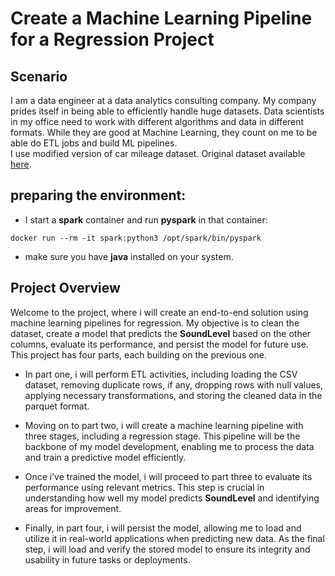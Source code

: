 # Create a Machine Learning Pipeline for a Regression Project

 ## Scenario
 I am a data engineer at a data analytics consulting company. My company prides itself in being able to efficiently handle huge datasets. Data scientists in my office need to work with different algorithms and data in different formats. While they are good at Machine Learning, they count on me to be able do ETL jobs and build ML pipelines. \
 I use modified version of car mileage dataset. Original dataset available [here](https://archive.ics.uci.edu/ml/datasets/auto+mpg ).
 ## preparing the environment:
- I start a **spark** container and run **pyspark** in that container:
```
docker run --rm -it spark:python3 /opt/spark/bin/pyspark
```
- make sure you have **java** installed on your system.
 ## Project Overview
Welcome to the project, where i will create an end-to-end solution using machine learning pipelines for regression. My objective is to clean the dataset, create a model that predicts the **SoundLevel** based on the other columns, evaluate its performance, and persist the model for future use.
This project has four parts, each building on the previous one. 

- In part one, i will perform ETL activities, including loading the CSV dataset, removing duplicate rows, if any, dropping rows with null values, applying necessary transformations, and storing the cleaned data in the parquet format. 

- Moving on to part two, i will create a machine learning pipeline with three stages, including a regression stage. This pipeline will be the backbone of my model development, enabling me to process the data and train a predictive model efficiently. 

- Once i’ve trained the model, i will proceed to part three to evaluate its performance using relevant metrics. This step is crucial in understanding how well my model predicts **SoundLevel** and identifying areas for improvement. 

- Finally, in part four, i will persist the model, allowing me to load and utilize it in real-world applications when predicting new data. As the final step, i will load and verify the stored model to ensure its integrity and usability in future tasks or deployments.


